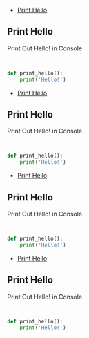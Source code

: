 
+ [Print Hello](#print-hello)
## Print Hello
Print Out Hello! in Console


<!---end--->
```python


def print_hello():
    print('Hello!')
```
+ [Print Hello](#print-hello)
## Print Hello
Print Out Hello! in Console


<!---end--->
```python


def print_hello():
    print('Hello!')
```
+ [Print Hello](#print-hello)
## Print Hello
Print Out Hello! in Console


<!---end--->
```python


def print_hello():
    print('Hello!')
```
+ [Print Hello](#print-hello)
## Print Hello
Print Out Hello! in Console


<!---end--->
```python


def print_hello():
    print('Hello!')
```